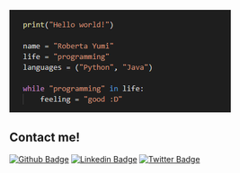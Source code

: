 ![py](https://github.com/yumisleeping/yumisleeping/blob/main/py.png)

## Contact me!

[![Github Badge](https://img.shields.io/badge/-Github-000?style=flat-square&logo=Github&logoColor=white&link=https://github.com/yumisleeping)](https://github.com/yumisleeping)
[![Linkedin Badge](https://img.shields.io/badge/-LinkedIn-blue?style=flat-square&logo=Linkedin&logoColor=white&link=https://www.linkedin.com/in/roberta-yumi/)](https://www.linkedin.com/in/roberta-yumi/)
[![Twitter Badge](https://img.shields.io/badge/-Twitter-1ca0f1?style=flat-square&labelColor=1ca0f1&logo=twitter&logoColor=white&link=https://twitter.com/YumiNotFound)](https://twitter.com/YumiNotFound)
